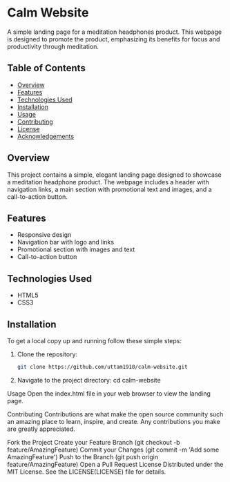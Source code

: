 # Calm Website

A simple landing page for a meditation headphones product. This webpage is designed to promote the product, emphasizing its benefits for focus and productivity through meditation.

## Table of Contents

- [Overview](#overview)
- [Features](#features)
- [Technologies Used](#technologies-used)
- [Installation](#installation)
- [Usage](#usage)
- [Contributing](#contributing)
- [License](#license)
- [Acknowledgements](#acknowledgements)

## Overview

This project contains a simple, elegant landing page designed to showcase a meditation headphone product. The webpage includes a header with navigation links, a main section with promotional text and images, and a call-to-action button.

## Features

- Responsive design
- Navigation bar with logo and links
- Promotional section with images and text
- Call-to-action button

## Technologies Used

- HTML5
- CSS3

## Installation

To get a local copy up and running follow these simple steps:

1. Clone the repository:
   ```sh
   git clone https://github.com/uttam1910/calm-website.git
2. Navigate to the project directory:
   cd calm-website

Usage
Open the index.html file in your web browser to view the landing page.

Contributing
Contributions are what make the open source community such an amazing place to learn, inspire, and create. Any contributions you make are greatly appreciated.

Fork the Project
Create your Feature Branch (git checkout -b feature/AmazingFeature)
Commit your Changes (git commit -m 'Add some AmazingFeature')
Push to the Branch (git push origin feature/AmazingFeature)
Open a Pull Request
License
Distributed under the MIT License. See the LICENSE(LICENSE) file for details.
